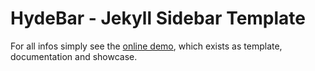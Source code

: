 # HydeBar - Jekyll Sidebar Template

For all infos simply see the [online demo](https://ogobrecht.github.io/hydebar/), which exists as template, documentation and showcase.
